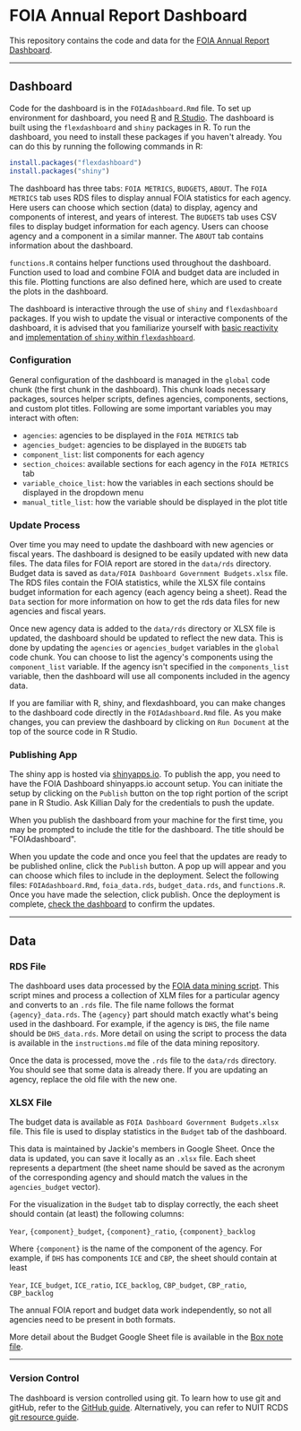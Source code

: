 # FOIA Annual Report Dashboard

This repository contains the code and data for the [FOIA Annual Report Dashboard](https://deportationresearch.shinyapps.io/FOIAdashboard/).

---

## Dashboard

Code for the dashboard is in the `FOIAdashboard.Rmd` file. To set up environment for dashboard, you need [R](https://cran.r-project.org/bin/windows/base/) and [R Studio](https://posit.co/download/rstudio-desktop/). The dashboard is built using the `flexdashboard` and `shiny` packages in R. To run the dashboard, you need to install these packages if you haven't already. You can do this by running the following commands in R:

```R
install.packages("flexdashboard")
install.packages("shiny")
```

The dashboard has three tabs: `FOIA METRICS`, `BUDGETS`, `ABOUT`. The `FOIA METRICS` tab uses  RDS files to display annual FOIA statistics for each agency. Here users can choose which section (data) to display, agency and components of interest, and years of interest. The `BUDGETS` tab uses CSV files to display budget information for each agency. Users can choose agency and a component in a similar manner. The `ABOUT` tab contains information about the dashboard.

`functions.R` contains helper functions used throughout the dashboard. Function used to load and combine FOIA and budget data are included in this file. Plotting functions are also defined here, which are used to create the plots in the dashboard.

The dashboard is interactive through the use of `shiny` and `flexdashboard` packages. If you wish to update the visual or interactive components of the dashboard, it is advised that you familiarize yourself with [basic reactivity](https://mastering-shiny.org/basic-reactivity.html) and [implementation of `shiny` within `flexdashboard`](https://pkgs.rstudio.com/flexdashboard/articles/shiny.html).

### Configuration

General configuration of the dashboard is managed in the `global` code chunk (the first chunk in the dashboard). This chunk loads necessary packages, sources helper scripts, defines agencies, components, sections, and custom plot titles. Following are some important variables you may interact with often:

-   `agencies`: agencies to be displayed in the `FOIA METRICS` tab
-   `agencies_budget`: agencies to be displayed in the `BUDGETS` tab
-   `component_list`: list components for each agency
-   `section_choices`: available sections for each agency in the `FOIA METRICS` tab
-   `variable_choice_list`: how the variables in each sections should be displayed in the dropdown menu
-   `manual_title_list`: how the variable should be displayed in the plot title

### Update Process

Over time you may need to update the dashboard with new agencies or fiscal years. The dashboard is designed to be easily updated with new data files. The data files for FOIA report are stored in the `data/rds` directory. Budget data is saved as `data/FOIA Dashboard Government Budgets.xlsx` file. The RDS files contain the FOIA statistics, while the XLSX file contains budget information for each agency (each agency being a sheet). Read the `Data` section for more information on how to get the rds data files for new agencies and fiscal years.

Once new agency data is added to the `data/rds` directory or XLSX file is updated, the dashboard should be updated to reflect the new data. This is done by updating the `agencies` or `agencies_budget` variables in the `global` code chunk. You can choose to list the agency's components using the `component_list` variable. If the agency isn't specified in the `components_list` variable, then the dashboard will use all components included in the agency data.

If you are familiar with R, shiny, and flexdashboard, you can make changes to the dashboard code directly in the `FOIAdashboard.Rmd` file. As you make changes, you can preview the dashboard by clicking on `Run Document` at the top of the source code in R Studio.

### Publishing App

The shiny app is hosted via [shinyapps.io](https://www.shinyapps.io/). To publish the app, you need to have the FOIA Dashboard shinyapps.io account setup. You can initiate the setup by clicking on the `Publish` button on the top right portion of the script pane in R Studio. Ask Killian Daly for the credentials to push the update.

When you publish the dashboard from your machine for the first time, you may be prompted to include the title for the dashboard. The title should be "FOIAdashboard".

When you update the code and once you feel that the updates are ready to be published online, click the `Publish` button. A pop up will appear and you can choose which files to include in the deployment. Select the following files: `FOIAdashboard.Rmd`, `foia_data.rds`, `budget_data.rds`, and `functions.R`. Once you have made the selection, click publish. Once the deployment is complete, [check the dashboard](https://deportationresearch.shinyapps.io/FOIAdashboard/) to confirm the updates.

---

## Data

### RDS File

The dashboard uses data processed by the [FOIA data mining script](https://github.com/rcds-dssv/foia_data_mining). This script mines and process a collection of XLM files for a particular agency and converts to an `.rds` file. The file name follows the format `{agency}_data.rds`. The `{agency}` part should match exactly what's being used in the dashboard. For example, if the agency is `DHS`, the file name should be `DHS_data.rds`. More detail on using the script to process the data is available in the `instructions.md` file of the data mining repository.

Once the data is processed, move the `.rds` file to the `data/rds` directory. You should see that some data is already there. If you are updating an agency, replace the old file with the new one.

### XLSX File

The budget data is available as `FOIA Dashboard Government Budgets.xlsx` file. This file is used to display statistics in the `Budget` tab of the dashboard.

This data is maintained by Jackie's members in Google Sheet. Once the data is updated, you can save it locally as an `.xlsx` file. 
Each sheet represents a department (the sheet name should be saved as the acronym of the corresponding agency and should match the values in the `agencies_budget` vector).

For the visualization in the `Budget` tab to display correctly, the each sheet should contain (at least) the following columns:

`Year`, `{component}_budget`, `{component}_ratio`, `{component}_backlog`

Where `{component}` is the name of the component of the agency. For example, if `DHS` has components `ICE` and `CBP`, the sheet should contain at least

`Year`, `ICE_budget`, `ICE_ratio`, `ICE_backlog`, `CBP_budget`, `CBP_ratio`, `CBP_backlog`

The annual FOIA report and budget data work independently, so not all agencies need to be present in both formats.

More detail about the Budget Google Sheet file is available in the [Box note file](https://app.box.com/s/j8a0sdr7om3n2aib7huqicazwgs34qal).

---

### Version Control

The dashboard is version controlled using git. To learn how to use git and gitHub, refer to the [GitHub guide](https://guides.github.com/activities/hello-world/). Alternatively, you can refer to NUIT RCDS [git resource guide](https://sites.northwestern.edu/researchcomputing/resource-guides/resource-guide-git-and-github/).
